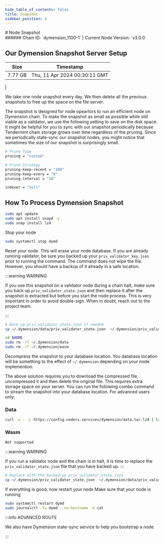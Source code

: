 ```yaml
---
hide_table_of_contents: false
title: Snapshot
sidebar_position: 4
---
```


<div class="h1-with-icon icon-dymension">
# Node Snapshot
</div>
###### Chain ID: `dymension_1100-1` | Current Node Version: `v3.0.0`

## Our Dymension Snapshot Server Setup

| Size   | Timestamp   |
|--------|-------------|
| 7.77 GB | Thu, 11 Apr 2024 00:30:11 GMT |


We take one node snapshot every day. We then delete all the previous snapshots to free up the space on the file server.

The snapshot is designed for node opeartors to run an efficient node on Dymension chain. To make the snapshot as small as possible while still viable as a validator, we use the following setting to save on the disk space. It might be helpful for you to sync with our snapshot periodically because Tendermint chain storage grows over time regardless of the pruning. Since we periodically state-sync our snapshot nodes, you might notice that sometimes the size of our snapshot is surprisingly small.

```bash title="app.toml"
# Prune Type
pruning = "custom"

# Prune Strategy
pruning-keep-recent = "100"
pruning-keep-every = "0"
pruning-interval = "10"
```

```bash title="config.toml"
indexer = "null"
```

## How To Process Dymension Snapshot
```bash
sudo apt update
sudo apt install snapd -y
sudo snap install lz4
```

Stop your node
```bash
sudo systemctl stop dymd
```
Reset your node. This will erase your node database. If you are already running validator, be sure you backed up your `priv_validator_key.json` prior to running the command. The command does not wipe the file. However, you should have a backup of it already in a safe location.

:::warning WARNING

If you use this snapshot on a validator node during a chain halt, make sure you back up `priv_validator_state.json` and then replace it after the snapshot is extracted but before you start the node process. This is very important in order to avoid double-sign. When in doubt, reach out to the project team.

:::

```bash
# Back up priv_validator_state.json if needed
cp ~/.dymension/data/priv_validator_state.json  ~/.dymension/priv_validator_state.json

cd $HOME
sudo rm -rf ~/.dymension/data
sudo rm -rf ~/.dymension/wasm
```

Decompress the snapshot to your database location. You database location will be something to the effect of `~/.dymension` depending on your node implemention.

The above solution requires you to download the compressed file, uncompressed it and then delete the original file. This requires extra storage space on your server. You can run the following combo command to stream the snapshot into your database location. For advanced users only:
### Data
```bash
curl -o - -L https://config.noders.services/dymension/data.tar.lz4 | lz4 -d | tar -x -C ~/.dymension
```
### Wasm
```bash
Not supported
```

:::warning WARNING

If you run a validator node and the chain is in halt, it is time to replace the `priv_validator_state.json` file that you have backed up.
:::

```bash
# Replace with the backed-up priv_validator_state.json
cp ~/.dymension/priv_validator_state.json  ~/.dymension/data/priv_validator_state.json
```

If everything is good, now restart your node
Make sure that your node is running

```bash
sudo systemctl restart dymd
sudo journalctl -fu dymd --no-hostname -o cat
```

:::info ADVANCED ROUTE

We also have Dymension state-sync service to help you bootstrap a node.

:::
